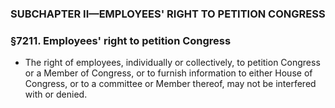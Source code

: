 ### SUBCHAPTER II—EMPLOYEES' RIGHT TO PETITION CONGRESS

### §7211. Employees' right to petition Congress
* The right of employees, individually or collectively, to petition Congress or a Member of Congress, or to furnish information to either House of Congress, or to a committee or Member thereof, may not be interfered with or denied.